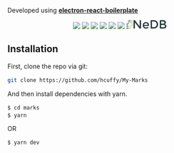 Developed using [**electron-react-boilerplate**](https://github.com/electron-react-boilerplate/electron-react-boilerplate)

<div align="center">
  <a href="https://facebook.github.io/react/"><img src="./internals/img/react-padded-90.png" /></a>
  <a href="https://webpack.github.io/"><img src="./internals/img/webpack-padded-90.png" /></a>
  <a href="http://redux.js.org/"><img src="./internals/img/redux-padded-90.png" /></a>
  <a href="https://github.com/ReactTraining/react-router"><img src="./internals/img/react-router-padded-90.png" /></a>
  <a href="http://eslint.org/"><img src="./internals/img/eslint-padded-90.png" /></a>
  <a href="https://yarnpkg.com/"><img src="./internals/img/yarn-padded-90.png" /></a>
   <a href="https://github.com/louischatriot/nedb"><img src="./internals/img/neDB.png" /></a>
</div>

## Installation

First, clone the repo via git:

```bash
git clone https://github.com/hcuffy/My-Marks
```

And then install dependencies with yarn.

```bash
$ cd marks
$ yarn
```

OR

```bash
$ yarn dev
```
